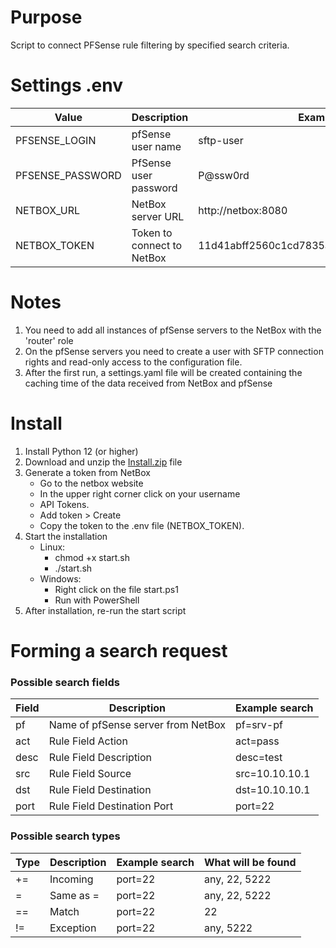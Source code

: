 # Purpose
Script to connect PFSense rule filtering by specified search criteria.

# Settings .env
| Value | Description | Example |
| ----------- | ----------- | ----------- |
| PFSENSE_LOGIN | pfSense user name | sftp-user |
| PFSENSE_PASSWORD | PfSense user password | P@ssw0rd |
| NETBOX_URL | NetBox server URL | http://netbox:8080 |
| NETBOX_TOKEN | Token to connect to NetBox | 11d41abff2560c1cd7835a294c8284dfcaa62c72 |


# Notes
1. You need to add all instances of pfSense servers to the NetBox with the 'router' role
2. Оn the pfSense servers you need to create a user with SFTP connection rights and read-only access to the configuration file.
3. After the first run, a settings.yaml file will be created containing the caching time of the data received from NetBox and pfSense

# Install
1. Install Python 12 (or higher)
2. Download and unzip the [Install.zip](https://github.com/Reydan46/RulesTrackerPF/releases/download/Install/Install.zip) file
3. Generate a token from NetBox
    * Go to the netbox website
    * In the upper right corner click on your username
    * API Tokens.
    * Add token > Create
    * Copy the token to the .env file (NETBOX_TOKEN).
4. Start the installation
    * Linux:
      * chmod +x start.sh
      * ./start.sh
    * Windows:
      * Right click on the file start.ps1
      * Run with PowerShell
5. After installation, re-run the start script

# Forming a search request
### Possible search fields
| Field | Description | Example search |
| ----------- | ----------- | ----------- |
| pf | Name of pfSense server from NetBox | pf=srv-pf |
| act | Rule Field  Action | act=pass |
| desc | Rule Field  Description | desc=test |
| src | Rule Field  Source | src=10.10.10.1 |
| dst | Rule Field  Destination | dst=10.10.10.1 |
| port | Rule Field  Destination Port | port=22 |
### Possible search types
| Type | Description | Example search | What will be found |
| ----------- | ----------- | ----------- | ----------- |
| += | Incoming | port=22 | any, 22, 5222 |
| = | Same as = | port=22 | any, 22, 5222 |
| == | Match | port=22 | 22 | 22 |
| != | Exception | port=22 | any, 5222 |